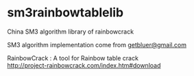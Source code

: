 # sm3rainbowtablelib
China SM3 algorithm library of rainbowcrack

SM3 algorithm implementation come from getbluer@gmail.com

RainbowCrack : A tool for Rainbow table crack  
http://project-rainbowcrack.com/index.htm#download
